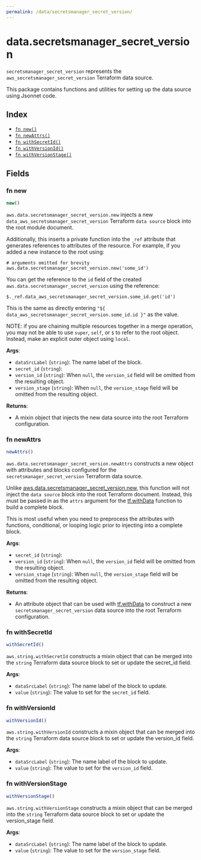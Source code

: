 ```yaml
---
permalink: /data/secretsmanager_secret_version/
---
```


# data.secretsmanager_secret_version

`secretsmanager_secret_version` represents the `aws_secretsmanager_secret_version` Terraform data source.



This package contains functions and utilities for setting up the data source using Jsonnet code.


## Index

* [`fn new()`](#fn-new)
* [`fn newAttrs()`](#fn-newattrs)
* [`fn withSecretId()`](#fn-withsecretid)
* [`fn withVersionId()`](#fn-withversionid)
* [`fn withVersionStage()`](#fn-withversionstage)

## Fields

### fn new

```ts
new()
```


`aws.data.secretsmanager_secret_version.new` injects a new `data_aws_secretsmanager_secret_version` Terraform `data source`
block into the root module document.

Additionally, this inserts a private function into the `_ref` attribute that generates references to attributes of the
resource. For example, if you added a new instance to the root using:

    # arguments omitted for brevity
    aws.data.secretsmanager_secret_version.new('some_id')

You can get the reference to the `id` field of the created `aws.data.secretsmanager_secret_version` using the reference:

    $._ref.data_aws_secretsmanager_secret_version.some_id.get('id')

This is the same as directly entering `"${ data_aws_secretsmanager_secret_version.some_id.id }"` as the value.

NOTE: if you are chaining multiple resources together in a merge operation, you may not be able to use `super`, `self`,
or `$` to refer to the root object. Instead, make an explicit outer object using `local`.

**Args**:
  - `dataSrcLabel` (`string`): The name label of the block.
  - `secret_id` (`string`): 
  - `version_id` (`string`):  When `null`, the `version_id` field will be omitted from the resulting object.
  - `version_stage` (`string`):  When `null`, the `version_stage` field will be omitted from the resulting object.

**Returns**:
- A mixin object that injects the new data source into the root Terraform configuration.


### fn newAttrs

```ts
newAttrs()
```


`aws.data.secretsmanager_secret_version.newAttrs` constructs a new object with attributes and blocks configured for the `secretsmanager_secret_version`
Terraform data source.

Unlike [aws.data.secretsmanager_secret_version.new](#fn-new), this function will not inject the `data source`
block into the root Terraform document. Instead, this must be passed in as the `attrs` argument for the
[tf.withData](https://github.com/tf-libsonnet/core/tree/main/docs#fn-withdata) function to build a complete block.

This is most useful when you need to preprocess the attributes with functions, conditional, or looping logic prior to
injecting into a complete block.

**Args**:
  - `secret_id` (`string`): 
  - `version_id` (`string`):  When `null`, the `version_id` field will be omitted from the resulting object.
  - `version_stage` (`string`):  When `null`, the `version_stage` field will be omitted from the resulting object.

**Returns**:
  - An attribute object that can be used with [tf.withData](https://github.com/tf-libsonnet/core/tree/main/docs#fn-withdata) to construct a new `secretsmanager_secret_version` data source into the root Terraform configuration.


### fn withSecretId

```ts
withSecretId()
```

`aws.string.withSecretId` constructs a mixin object that can be merged into the `string`
Terraform data source block to set or update the secret_id field.



**Args**:
  - `dataSrcLabel` (`string`): The name label of the block to update.
  - `value` (`string`): The value to set for the `secret_id` field.


### fn withVersionId

```ts
withVersionId()
```

`aws.string.withVersionId` constructs a mixin object that can be merged into the `string`
Terraform data source block to set or update the version_id field.



**Args**:
  - `dataSrcLabel` (`string`): The name label of the block to update.
  - `value` (`string`): The value to set for the `version_id` field.


### fn withVersionStage

```ts
withVersionStage()
```

`aws.string.withVersionStage` constructs a mixin object that can be merged into the `string`
Terraform data source block to set or update the version_stage field.



**Args**:
  - `dataSrcLabel` (`string`): The name label of the block to update.
  - `value` (`string`): The value to set for the `version_stage` field.
